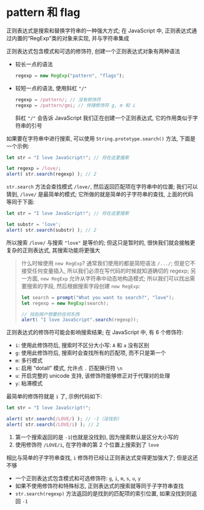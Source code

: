 # pattern 和 flag

正则表达式是搜索和替换字符串的一种强大方式; 在 JavaScript 中, 正则表达式通过内置的“RegExp”类的对象来实现, 并与字符串集成

正则表达式包含模式和可选的修饰符, 创建一个正则表达式对象有两种语法

- 较长一点的语法

  ```javascript
  regexp = new RegExp("pattern", "flags");
  ```

- 较短一点的语法, 使用斜杠 `"/"`

  ```javascript
  regexp = /pattern/; // 没有修饰符
  regexp = /pattern/gmi; // 伴随修饰符 g, m 和 i
  ```

  斜杠 `"/"` 会告诉 JavaScript 我们正在创建一个正则表达式, 它的作用类似于字符串的引号

如果要在字符串中进行搜索, 可以使用 `String.prototype.search()` 方法, 下面是一个示例:

```javascript
let str = "I love JavaScript!"; // 将在这里搜索

let regexp = /love/;
alert( str.search(regexp) ); // 2
```

`str.search` 方法会查找模式 `/love/`, 然后返回匹配项在字符串中的位置; 我们可以猜到, `/love/` 是最简单的模式; 它所做的就是简单的子字符串的查找, 上面的代码等同于下面:

```javascript
let str = "I love JavaScript!"; // 将在这里搜索

let substr = 'love';
alert( str.search(substr) ); // 2
```

所以搜索 `/love/` 与搜索 `"love"` 是等价的; 但这只是暂时的, 很快我们就会接触更复杂的正则表达式, 其搜索功能将更强大

> 什么时候使用 `new RegExp`? 通常我们使用的都是简短语法 `/.../`; 但是它不接受任何变量插入, 所以我们必须在写代码的时候就知道确切的 regexp; 另一方面, `new RegExp` 允许从字符串中动态地构造模式; 所以我们可以找出需要搜索的字段, 然后根据搜索字段创建 `new RegExp`:
>
> ```javascript
> let search = prompt("What you want to search?", "love");
> let regexp = new RegExp(search);
> 
> // 找到用户想要的任何东西
> alert( "I love JavaScript".search(regexp));
> ```

正则表达式的修饰符可能会影响搜索结果; 在 JavaScript 中, 有 6 个修饰符:

- `i`: 使用此修饰符后, 搜索时不区分大小写: `A` 和 `a` 没有区别
- `g`: 使用此修饰符后, 搜索时会查找所有的匹配项, 而不只是第一个
- `m`: 多行模式
- `s`: 启用 “dotall” 模式, 允许点 `.` 匹配换行符 `\n`
- `u`: 开启完整的 unicode 支持, 该修饰符能够修正对于代理对的处理
- `y`: 粘滞模式

最简单的修饰符就是 `i` 了, 示例代码如下:

```javascript
let str = "I love JavaScript!";

alert( str.search(/LOVE/) ); // -1（没找到）
alert( str.search(/LOVE/i) ); // 2
```

1. 第一个搜索返回的是 `-1`(也就是没找到), 因为搜索默认是区分大小写的
2. 使用修饰符 `/LOVE/i`, 在字符串的第 2 个位置上搜索到了 `love`

相比与简单的子字符串查找, `i` 修饰符已经让正则表达式变得更加强大了; 但是这还不够

- 一个正则表达式包含模式和可选修饰符: `g`, `i`, `m`, `s`, `u`, `y`
- 如果不使用修饰符和特殊标志, 正则表达式的搜索就等同于子字符串查找
- `str.search(regexp)` 方法返回的是找到的匹配项的索引位置, 如果没找到则返回 `-1`
